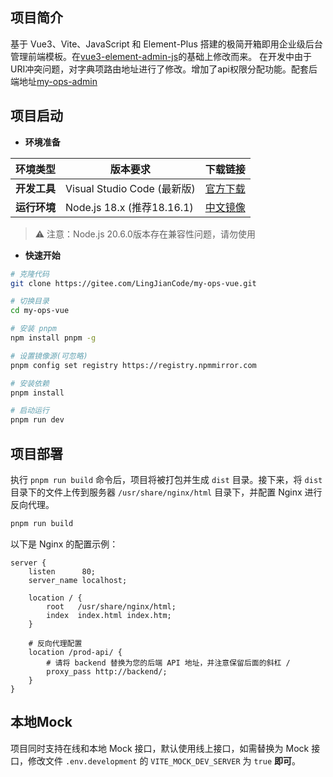 ## 项目简介

基于 Vue3、Vite、JavaScript 和 Element-Plus 搭建的极简开箱即用企业级后台管理前端模板。在[vue3-element-admin-js](https://gitee.com/youlaiorg/vue3-element-admin-js)的基础上修改而来。
在开发中由于URI冲突问题，对字典项路由地址进行了修改。增加了api权限分配功能。配套后端地址[my-ops-admin](https://gitee.com/LingJianCode/my-ops-admin)

## 项目启动

- **环境准备**

| 环境类型       | 版本要求                     | 下载链接                     |
|----------------|-----------------------------|-----------------------------|
| **开发工具**   | Visual Studio Code (最新版) | [官方下载](https://code.visualstudio.com/Download) |
| **运行环境**   | Node.js 18.x (推荐18.16.1)  | [中文镜像](https://npmmirror.com/mirrors/node/v18.16.1/) |
> ⚠️ 注意：Node.js 20.6.0版本存在兼容性问题，请勿使用


- **快速开始**

```bash
# 克隆代码
git clone https://gitee.com/LingJianCode/my-ops-vue.git

# 切换目录
cd my-ops-vue

# 安装 pnpm
npm install pnpm -g

# 设置镜像源(可忽略)
pnpm config set registry https://registry.npmmirror.com

# 安装依赖
pnpm install

# 启动运行
pnpm run dev
```


## 项目部署

执行 `pnpm run build` 命令后，项目将被打包并生成 `dist` 目录。接下来，将 `dist` 目录下的文件上传到服务器 `/usr/share/nginx/html` 目录下，并配置 Nginx 进行反向代理。

```bash
pnpm run build
```

以下是 Nginx 的配置示例：

```nginx
server {
    listen      80;
    server_name localhost;

    location / {
        root   /usr/share/nginx/html;
        index  index.html index.htm;
    }

    # 反向代理配置
    location /prod-api/ {
        # 请将 backend 替换为您的后端 API 地址，并注意保留后面的斜杠 /
        proxy_pass http://backend/;
    }
}
```

## 本地Mock

项目同时支持在线和本地 Mock 接口，默认使用线上接口，如需替换为 Mock 接口，修改文件 `.env.development` 的 `VITE_MOCK_DEV_SERVER` 为  `true` **即可**。
